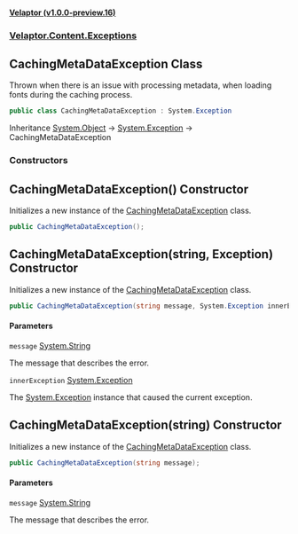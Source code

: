 #### [Velaptor (v1.0.0-preview.16)](./namespaces.md 'Velaptor Namespaces')
### [Velaptor.Content.Exceptions](./Velaptor.Content.Exceptions.md 'Velaptor.Content.Exceptions')

## CachingMetaDataException Class

Thrown when there is an issue with processing metadata, when loading fonts during the caching process.

```csharp
public class CachingMetaDataException : System.Exception
```

Inheritance [System.Object](https://docs.microsoft.com/en-us/dotnet/api/System.Object 'System.Object') → [System.Exception](https://docs.microsoft.com/en-us/dotnet/api/System.Exception 'System.Exception') → CachingMetaDataException
### Constructors

<a name='Velaptor.Content.Exceptions.CachingMetaDataException.CachingMetaDataException()'></a>

## CachingMetaDataException() Constructor

Initializes a new instance of the [CachingMetaDataException](./Velaptor.Content.Exceptions.CachingMetaDataException.md 'Velaptor.Content.Exceptions.CachingMetaDataException') class.

```csharp
public CachingMetaDataException();
```

<a name='Velaptor.Content.Exceptions.CachingMetaDataException.CachingMetaDataException(string,System.Exception)'></a>

## CachingMetaDataException(string, Exception) Constructor

Initializes a new instance of the [CachingMetaDataException](./Velaptor.Content.Exceptions.CachingMetaDataException.md 'Velaptor.Content.Exceptions.CachingMetaDataException') class.

```csharp
public CachingMetaDataException(string message, System.Exception innerException);
```
#### Parameters

<a name='Velaptor.Content.Exceptions.CachingMetaDataException.CachingMetaDataException(string,System.Exception).message'></a>

`message` [System.String](https://docs.microsoft.com/en-us/dotnet/api/System.String 'System.String')

The message that describes the error.

<a name='Velaptor.Content.Exceptions.CachingMetaDataException.CachingMetaDataException(string,System.Exception).innerException'></a>

`innerException` [System.Exception](https://docs.microsoft.com/en-us/dotnet/api/System.Exception 'System.Exception')

The [System.Exception](https://docs.microsoft.com/en-us/dotnet/api/System.Exception 'System.Exception') instance that caused the current exception.

<a name='Velaptor.Content.Exceptions.CachingMetaDataException.CachingMetaDataException(string)'></a>

## CachingMetaDataException(string) Constructor

Initializes a new instance of the [CachingMetaDataException](./Velaptor.Content.Exceptions.CachingMetaDataException.md 'Velaptor.Content.Exceptions.CachingMetaDataException') class.

```csharp
public CachingMetaDataException(string message);
```
#### Parameters

<a name='Velaptor.Content.Exceptions.CachingMetaDataException.CachingMetaDataException(string).message'></a>

`message` [System.String](https://docs.microsoft.com/en-us/dotnet/api/System.String 'System.String')

The message that describes the error.